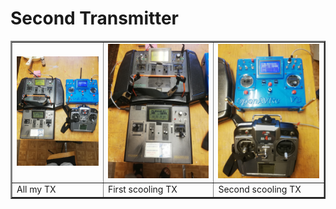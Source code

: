# Second Transmitter

<table border="2">
<tr>
<td><img src="https://github.com/Ingwie/OpenAVRc_Hw/blob/V3/User's%20OpenAVRc%20Transmitters/JPZ/T3/ALL_TX.jpg" border="0"/></td>
<td><img src="https://github.com/Ingwie/OpenAVRc_Hw/blob/V3/User's%20OpenAVRc%20Transmitters/JPZ/T3/TX1.jpg" border="0"/></td>
<td><img src="https://github.com/Ingwie/OpenAVRc_Hw/blob/V3/User's%20OpenAVRc%20Transmitters/JPZ/T3/TX2.jpg" border="0"/></td>
</tr>
<tr>
<td>     All my TX</td><td>     First scooling TX</td><td>     Second scooling TX</td>
</tr>
</table>
